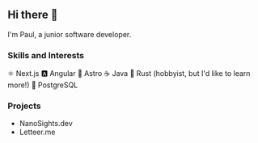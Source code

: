 ## Hi there 👋
I'm Paul, a junior software developer.

### Skills and Interests
⚛️ Next.js
🅰️ Angular
🚀 Astro
☕ Java
🦀 Rust (hobbyist, but I'd like to learn more!)
🐘 PostgreSQL

### Projects
- NanoSights.dev
- Letteer.me
